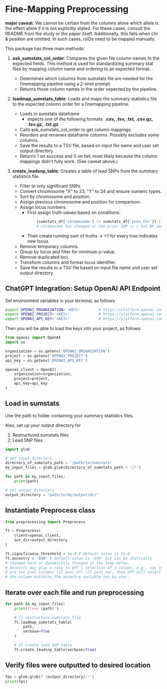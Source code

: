 # Fine-Mapping Preprocessing

**major caveat**: We cannot be certain from the columns alone which allele is the effect allele if it is not explicitly stated. For these cases, consult the README from the study or the paper itself. Additionally, this fails when chr & position are omitted. In such cases, rsIDs need to be mapped manually.

This package has three main methods:
1. **ask_sumstats_col_order**: Compares the given file column names to the expected fields. This method is used for standardizing summary stat files by mapping column name and ordering to an expected format.
    - Determines which columns from sumstats file are needed for the finemapping pipeline using a 2-shot prompt.
    - Returns those column names in the order expected by the pipeline.

2. **loadmap_sumstats_table**: Loads and maps the summary statistics file to the expected column order for a finemapping pipeline.
    - Loads in sumstats dataframe
        - expects one of the following formats: **.csv, .tsv, .txt, .csv.gz, .tsv.gz, .txt.gz**
    - Calls ask_sumstats_col_order to get column mappings.
    - Reorders and renames dataframe columns. Possibly excludes some columns.
    - Save the results to a TSV file, based on input file name and user set output directory.
    - Returns 1 on success and 0 on fail, most likely because the column mappings didn't fully work. (See caveat above.)
    
3. **create_leadsnp_table**: Creates a table of lead SNPs from the summary statistics file.
    - Filter to only significant SNPs.
    - Convert chromosome "X" to 23, "Y" to 24 and ensure numeric types.
    - Sort by chromosome and position.
    - Assign previous chromosome and position for comparison.
    - Assign locus numbers.
        - First assign truth values based on conditions:
            ```python
                (sumstats_df['chromosome'] != sumstats_df['prev_Chr']) | (abs(sumstats_df['position'] - sumstats_df['prev_Position']) > 5e5)
                # chromosome has changed or the prior SNP is > 5e5 BP away --> new locus reached
            ```
        - Then create running sum of truths -> +1 for every true indicates new locus.
    - Remove temporary columns.
    - Group by locus and filter for minimum p-value.
    - Remove duplicated loci.
    - Transform columns and format locus identifier.
    - Save the results to a TSV file based on input file name and user set output directory.


## ChatGPT Integration: Setup OpenAI API Endpoint

Set environment variables in your terminal, as follows:
```bash
export OPENAI_ORGANIZATION='<KEY>'        # https://platform.openai.com/settings/organization/general
export OPENAI_PROJECT='<KEY>'             # https://platform.openai.com/settings/ -> project
export OPENAI_API_KEY='<KEY>'             # https://platform.openai.com/settings/profile?tab=api-keys
```

Then you will be able to load the keys into your project, as follows:
```python
from openai import OpenAI
import os

organization = os.getenv('OPENAI_ORGANIZATION')
project = os.getenv('OPENAI_PROJECT')
api_key = os.getenv('OPENAI_API_KEY')

openai_client = OpenAI(
    organization=organization,
    project=project,
    api_key=api_key
)
```

## Load in sumstats

Use the path to folder containing your summary statistics files.

Also, set up your output directory for
1) Restructured sumstats files
2) Lead SNP files

```python
import glob

# set input directory
directory_of_sumstats_path = '/path/to/sumstats'
my_input_files = glob.glob(directory_of_sumstats_path + '/*')

for path in my_input_files:
    print(path)

# set output directory
output_directory = 'path/to/my/output/dir'
```

## Instantiate Preprocess class

```python
from preprocessing import Preprocess

ft = Preprocess(
    client=openai_client, 
    out_dir=output_directory
)

ft.significance_threshold = 5e-8 # default value is 5e-8
ft.ancestry = 'EUR' # default value is 'EUR' but can be statically
# changed here or dynamically changed in the loop below.
# Ancestry may play a role in GPT's selection of a column, e.g., say there
# are two pval columns (1) pval_afr (2) pval_eur, then GPT will select
# the column matching the ancestry variable set by user.
```

## Iterate over each file and run preprocessing

```python
for path in my_input_files:
    print(f'==> {path}')

    # 1) restructure sumstats file
    ft.loadmap_sumstats_table(
        path, 
        verbose=True
    )

    # 2) create lead SNP table
    ft.create_leadsnp_table(verbose=True)
```

## Verify files were outputted to desired location

```python
fps = glob.glob(f'{output_directory}/*')
print(fps)
```
